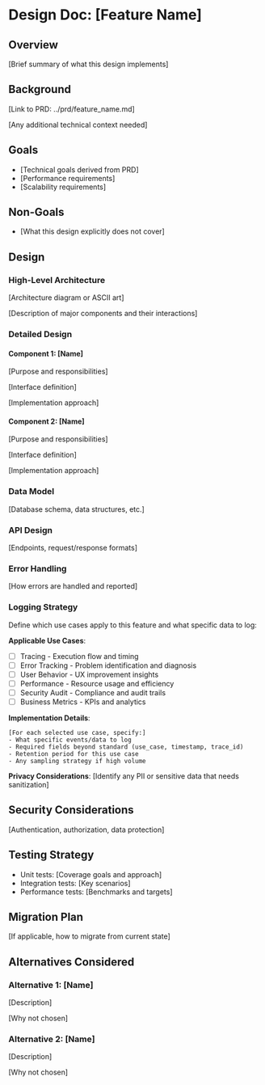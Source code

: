 # Design Doc: [Feature Name]

## Overview

[Brief summary of what this design implements]

## Background

[Link to PRD: ../prd/feature_name.md]

[Any additional technical context needed]

## Goals

- [Technical goals derived from PRD]
- [Performance requirements]
- [Scalability requirements]

## Non-Goals

- [What this design explicitly does not cover]

## Design

### High-Level Architecture

[Architecture diagram or ASCII art]

[Description of major components and their interactions]

### Detailed Design

#### Component 1: [Name]

[Purpose and responsibilities]

[Interface definition]

[Implementation approach]

#### Component 2: [Name]

[Purpose and responsibilities]

[Interface definition]

[Implementation approach]

### Data Model

[Database schema, data structures, etc.]

### API Design

[Endpoints, request/response formats]

### Error Handling

[How errors are handled and reported]

### Logging Strategy

Define which use cases apply to this feature and what specific data to log:

**Applicable Use Cases**:
- [ ] Tracing - Execution flow and timing
- [ ] Error Tracking - Problem identification and diagnosis
- [ ] User Behavior - UX improvement insights
- [ ] Performance - Resource usage and efficiency
- [ ] Security Audit - Compliance and audit trails
- [ ] Business Metrics - KPIs and analytics

**Implementation Details**:
```
[For each selected use case, specify:]
- What specific events/data to log
- Required fields beyond standard (use_case, timestamp, trace_id)
- Retention period for this use case
- Any sampling strategy if high volume
```

**Privacy Considerations**:
[Identify any PII or sensitive data that needs sanitization]

## Security Considerations

[Authentication, authorization, data protection]

## Testing Strategy

- Unit tests: [Coverage goals and approach]
- Integration tests: [Key scenarios]
- Performance tests: [Benchmarks and targets]

## Migration Plan

[If applicable, how to migrate from current state]

## Alternatives Considered

### Alternative 1: [Name]

[Description]

[Why not chosen]

### Alternative 2: [Name]

[Description]

[Why not chosen]
